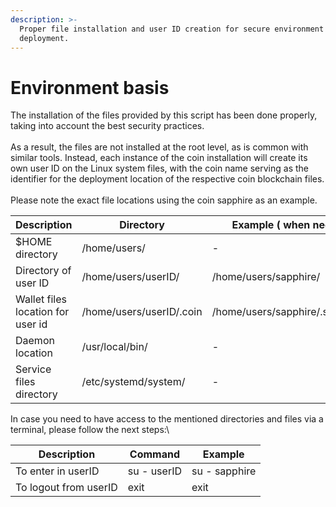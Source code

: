 ```yaml
---
description: >-
  Proper file installation and user ID creation for secure environment
  deployment.
---
```


# Environment basis

The installation of the files provided by this script has been done properly, taking into account the best security practices.\
\
As a result, the files are not installed at the root level, as is common with similar tools. Instead, each instance of the coin installation will create its own user ID on the Linux system files, with the coin name serving as the identifier for the deployment location of the respective coin blockchain files.\
\
Please note the exact file locations using the coin sapphire as an example.

| Description                       | Directory                | Example ( when need )          |
| --------------------------------- | ------------------------ | ------------------------------ |
| $HOME directory                   | /home/users/             | -                              |
| Directory of user ID              | /home/users/userID/      | /home/users/sapphire/          |
| Wallet files location for user id | /home/users/userID/.coin | /home/users/sapphire/.sapphire |
| Daemon location                   | /usr/local/bin/          | -                              |
| Service files directory           | /etc/systemd/system/     | -                              |

In case you need to have access to the mentioned directories and files via a terminal, please follow the next steps:\


| Description           | Command     | Example       |
| --------------------- | ----------- | ------------- |
| To enter in userID    | su - userID | su - sapphire |
| To logout from userID | exit        | exit          |

